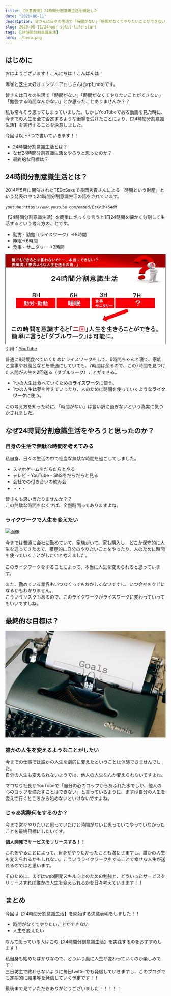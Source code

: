 ```yaml
---
title: 【決意表明】24時間分割意識生活を開始した
date: "2020-06-11"
description: 皆さんは日々の生活で「時間がない」「時間がなくてやりたいことができない」「勉強する時間なんかない」とか思ったことありませんか？？
slug: 2020-06-11/24hour-split-life-start
tags: [24時間分割意識生活]
hero: ./hero.png
---
```


## はじめに 

おはようございます！こんにちは！こんばんは！

麻雀と芝生大好きエンジニアおじさん(@rpf_nob)です。

皆さんは日々の生活で「時間がない」「時間がなくてやりたいことができない」「勉強する時間なんかない」とか思ったことありませんか？？

私も常々そう思ってしまっていました。しかしYouTubeである動画を見た時に、今までの人生を全て否定するような衝撃を受けたことにより、【24時間分割意識生活】を実行することを決意しました。

今回は以下3つで書いていきます！！

* 24時間分割意識生活とは？
* なぜ24時間分割意識生活をやろうと思ったのか？
* 最終的な目標は？

## 24時間分割意識生活とは？

2014年5月に開催されたTEDxSakuで長岡秀貴さんによる「時間という財産」という発表の中で24時間分割意識生活の話をされています。

`youtube:https://www.youtube.com/embed/EzXvih454dM`

【24時間分割意識生活】を簡単にざっくり言うと1日24時間を細かく分割して生活するという考え方のことです。

* 勤労・勤勉（ライスワーク）→8時間
* 睡眠→6時間
* 食事・サニタリー→3時間

![画像](img1.png)
　　　　　　引用：[YouTube](https://youtu.be/EzXvih454dM)

普通に8時間食べていくためにライスワークをして、6時間ちゃんと寝て、家族と食事やお風呂などを普通にしていても、7時間は余るので、この7時間を見つけた人間が人生を2回送る（ダブルワーク）ことができる。

* 1つの人生は食べていくための**ライスワーク**に使う。
* 1つの人生は夢を叶えていったり、人のために時間を使っていくような**ライクワーク**に使う。

この考え方を知った時に、「時間がない」は言い訳に過ぎないという真実に気づかされました。

## なぜ24時間分割意識生活をやろうと思ったのか？

### 自身の生活で無駄な時間を考えてみる

私自身、日々の生活の中で相当な無駄な時間を過ごしてしました。

* スマホゲームをだらだらとやる
* テレビ・YouTube・SNSをだらだらと見る
* 会社での付き合いの飲み会
* ・・・

皆さんも思い当たりませんか？？<br>
この無駄な時間をなくせば、全然時間ってありますよね。

### ライクワークで人生を変えたい

![画像](img3.png)

今までは普通に会社に勤めていて、家族がいて、家も購入し、どこか保守的に人生を送ってきたので、積極的に自分のやりたいことをやったり、人のために時間を使っていくことがしたいと考えました。
<br>
<br>
このライクワークをすることによって、本当に人生を変えられると思っています。

また、勤めている業界もいつなくってもおかしくないですし、いつ会社をクビになるかもわかりません。<br>
こういうリスクもあるので、このライクワークがライスワークに変わっていってもいいですしね。

## 最終的な目標は？

![画像](img2.png)

### 誰かの人生を変えるようなことがしたい

今までの仕事では誰かの人生を劇的に変えたということは体験できませんでした。<br>
自分の人生も変えられないようでは、他人の人生なんか変えられないですよね。

マコなり社長がYouTubeで「自分の心のコップからあふれた水でしか、他人の心のコップを満たすことはできない」と言っているように、まずは自分の人生を変えて行くところから始めないといけないですよね。

### じゃあ実際何をするのか？

今まで常々やりたいと思っていたけど時間がないと思っていてやっていなかったことを最終目標にしたいです。

**個人開発でサービスをリリースする！！**

これをやることによって、自身がやりたかったことも満たせますし、誰かの人生も変えられるかもしれない。こういうライクワークをすることで幸せな人生が送れるのではと思います。

そのために、まずはweb開発スキル向上のための勉強と、どういったサービスをリリースすれば誰かの人生を変えられるかを日々考えていきます！！

## まとめ

今回は【24時間分割意識生活】を開始する決意表明をしました！！

* 時間がなくてやりたいことができない
* 人生を変えたい

なんて思っている人はこの【24時間分割意識生活】を実践するのをおすすめします！

私自身も始めたばかりなので、どういう風に人生が変わっていくのか楽しみです！<br>
三日坊主で終わらないように毎日twitterでも発信していきますし、このブログでも定期的に結果等を発信していく予定です！！

最後まで見ていただきありがとうございました！！！！！
